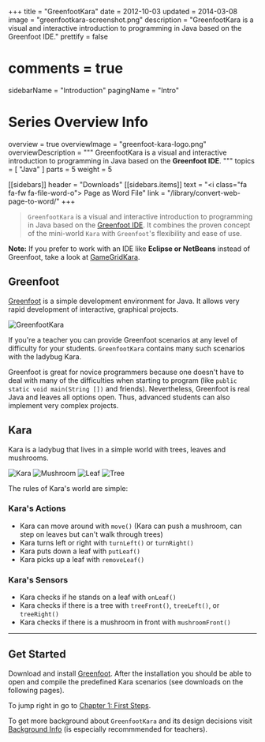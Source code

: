 +++
title = "GreenfootKara"
date = 2012-10-03
updated = 2014-03-08
image = "greenfootkara-screenshot.png"
description = "GreenfootKara is a visual and interactive introduction to programming in Java based on the Greenfoot IDE."
prettify = false
# comments = true
sidebarName = "Introduction"
pagingName = "Intro"

# Series Overview Info
overview = true
overviewImage = "greenfoot-kara-logo.png"
overviewDescription = """
GreenfootKara is a visual and interactive introduction to programming in Java based on the **Greenfoot IDE**.
"""
topics = [ "Java" ]
parts = 5
weight = 5

[[sidebars]]
header = "Downloads"
[[sidebars.items]]
text = "<i class=\"fa fa-fw fa-file-word-o\"></i> Page as Word File"
link = "/library/convert-web-page-to-word/"
+++

> `GreenfootKara` is a visual and interactive introduction to programming in Java based on the [Greenfoot IDE](https://www.greenfoot.org). It combines the proven concept of the mini-world `Kara` with `Greenfoot`'s flexibility and ease of use.

**Note:** If you prefer to work with an IDE like **Eclipse or NetBeans** instead of Greenfoot, take a look at [GameGridKara](/library/gamegrid-kara/).


## Greenfoot

[Greenfoot](https://www.greenfoot.org) is a simple development environment for Java. It allows very rapid development of interactive, graphical projects.

![GreenfootKara](greenfootkara-screenshot.png)

If you're a teacher you can provide Greenfoot scenarios at any level of difficulty for your students. `GreenfootKara` contains many such scenarios with the ladybug Kara.

Greenfoot is great for novice programmers because one doesn't have to deal with many of the difficulties when starting to program (like `public static void main(String [])` and friends). Nevertheless, Greenfoot is real Java and leaves all options open. Thus, advanced students can also implement very complex projects.


## Kara

Kara is a ladybug that lives in a simple world with trees, leaves and mushrooms.

![Kara](kara.png) ![Mushroom](mushroom.png) ![Leaf](leaf.png) ![Tree](tree.png)

The rules of Kara's world are simple:


### Kara's Actions

* Kara can move around with `move()` (Kara can push a mushroom, can step on leaves but can't walk through trees)
* Kara turns left or right with `turnLeft()` or `turnRight()`
* Kara puts down a leaf with `putLeaf()`
* Kara picks up a leaf with `removeLeaf()`


### Kara's Sensors

* Kara checks if he stands on a leaf with `onLeaf()`
* Kara checks if there is a tree with `treeFront()`, `treeLeft()`, or `treeRight()`
* Kara checks if there is a mushroom in front with `mushroomFront()`


***

## Get Started

Download and install [Greenfoot](https://www.greenfoot.org/download). After the installation you should be able to open and compile the predefined Kara scenarios (see downloads on the following pages).

To jump right in go to [Chapter 1: First Steps](/library/greenfoot-kara/chapter1/).

To get more background about `GreenfootKara` and its design decisions visit [Background Info](/library/greenfoot-kara/background/) (is especially recommmended for teachers).

